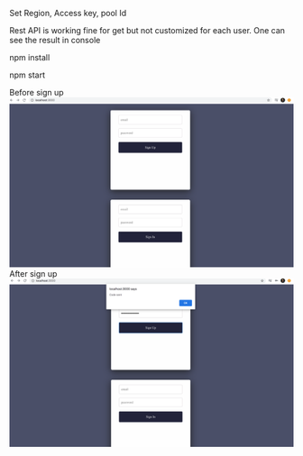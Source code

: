 Set Region, Access key, pool Id

Rest API is working fine for get but not customized for each user. One can see the result in console

npm install 

npm start

Before sign up
![alt text](https://github.com/sheshantsinha/go-react-project/blob/master/public/before_signup.png)
After sign up
![alt text](https://github.com/sheshantsinha/go-react-project/blob/master/public/after_signup.png)

